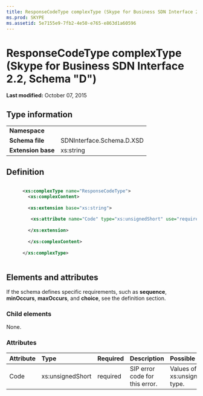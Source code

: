 ```yaml
---
title: ResponseCodeType complexType (Skype for Business SDN Interface 2.2, Schema "D")
ms.prod: SKYPE
ms.assetid: 5e7155e9-7fb2-4e50-e765-e863d1a60596
---
```



# ResponseCodeType complexType (Skype for Business SDN Interface 2.2, Schema "D")

 **Last modified:** October 07, 2015
  
    
    


## Type information


|||
|:-----|:-----|
|**Namespace**||
|**Schema file**|SDNInterface.Schema.D.XSD |
|**Extension base**|xs:string |
   

## Definition


```XML

      <xs:complexType name="ResponseCodeType">
        <xs:complexContent>
 
        <xs:extension base="xs:string">
      
         <xs:attribute name="Code" type="xs:unsignedShort" use="required"/>
  
        </xs:extension>
 
        </xs:complexContent>
 
      </xs:complexType>
      
```


## Elements and attributes

If the schema defines specific requirements, such as **sequence**, **minOccurs**, **maxOccurs**, and **choice**, see the definition section. 
  
    
    

### Child elements

None. 
  
    
    

### Attributes



|**Attribute**|**Type**|**Required**|**Description**|**Possible values**|
|:-----|:-----|:-----|:-----|:-----|
|Code |xs:unsignedShort |required |SIP error code for this error. |Values of the xs:unsignedShort type. |
   

